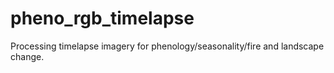 # pheno_rgb_timelapse
Processing timelapse imagery for phenology/seasonality/fire and landscape change.
